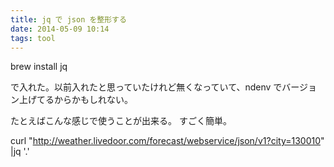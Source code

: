 ```yaml
---
title: jq で json を整形する
date: 2014-05-09 10:14
tags: tool
---
```


brew install jq

で入れた。以前入れたと思っていたけれど無くなっていて、ndenv でバージョン上げてるからかもしれない。

たとえばこんな感じで使うことが出来る。
すごく簡単。

curl "http://weather.livedoor.com/forecast/webservice/json/v1?city=130010" |jq '.'


